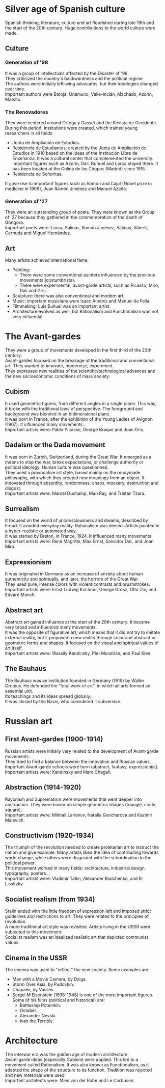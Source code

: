 # Silver age of Spanish culture
Spanish thinking, literature, culture and art flourished during late 19th and the start of the 20th century. Huge contributions to the world culture were made.  

## Culture

### Generation of '98
It was a group of intellectuals affected by the Disaster of '98.  
They criticized the country's backwardness and the political regime.  
The authors were initially left-wing advocates, but their ideologies changed over time.  
Important authors were Baroja, Unamuno, Valle-Inclán, Machado, Azorín, Maeztu.

### The Renovadores
They were centered around Ortega y Gasset and the Revista de Occidente.  
During this period, institutions were created, which trained young researchers in all fields:
- Junta de Ampliación de Estudios.
- Residencia de Estudiantes: created by the Junta de Ampliación de Estudios in 1910 based on the ideas of the Institución Libre de Enseñanza. It was a cultural center that complemented the university. Important figures such as Azorín, Dalí, Buñuel and Lorca stayed there. It has been located at the Colina de los Chopos (Madrid) since 1915.
- Residencia de Señoritas.

It gave rise to important figures such as Ramón and Cajal (Nobel prize in medicine in 1906), Juan Ramón Jiménez and Manuel Azaña.

### Generation of '27
They were an outstanding group of poets. They were known as the Group of '27 because they gathered in the commemoration of the death of Góngora.  
Important poets were: Lorca, Salinas, Ramón Jiménez, Salinas, Alberti, Cernuda and Miguel Hernández.

## Art
Many artists achieved international fame.  
- Painting:
    - There were some conventional painters influenced by the previous movements (costumbrista).
    - There were experimental, avant-garde artists, such as Picasso, Miró, Dalí and Gris.
- Sculpture: there was also conventional and modern art.
- Music: important musicians were Isaac Albéniz and Manuel de Falla.
- Filmmaking: Luis Buñuel was an important artist.
- Architecture evolved as well, but Rationalism and Functionalism was not very influential.

# The Avant-gardes
They were a group of movements developed in the first third of the 20th century.  
Avant-gardes focused on the breakage of the traditional and conventional art. They wanted to innovate, modernize, experiment.   
They expressed new realities of the scientific/technological advances and the new socioeconomic conditions of mass society.

## Cubism
It used geometric figures, from different angles in a single plane. This way, it broke with the traditional laws of perspective. The foreground and background was blended in an bidimensional plane.  
It was born in France, after the exhibition of the Young Ladies of Avignon (1907). It influenced many movements.  
Important artists were: Pablo Picasso, George Braque and Juan Gris.

## Dadaism or the Dada movement
It was born in Zurich, Switzerland, during the Great War. It emerged as a means to stop the war, break expectations, or challenge authority or political ideology. Human culture was questionned.  
They used a provocative art style, based mainly on the readymade philosophy, with which they created new meanings from an object. It innovated through absurdity, randomness, chaos, mockery, destruction and disgust.  
Important artists were: Marcel Duchamp, Man Ray, and Tristan Tzara.

## Surrealism
It focused on the world of unconsciousness and dreams, described by Freud. It avoided everyday reality. Rationalism was denied. Artists painted in a hyper-realistic or automated way.  
It was started by Breton, in France, 1924. It influenced many movements.  
Important artists were: René Magritte, Max Ernst, Salvador Dalí, and Joan Miró.

## Expressionism
It was originated in Germany as an increase of anxiety about human authenticity and spiritually, and later, the horrors of the Great War.  
They used pure, intense colors with violent contrasts and brushstrokes.  
Important artists were: Ernst Ludwig Kirchner, George Grosz, Otto Dix, and Edvard Munch.

## Abstract art
Abstract art gained influence at the start of the 20th century. It became very broad and influenced many movements.  
It was the opposite of figurative art, which means that it did not try to imitate external reality, but it proposed a new reality through color and abstract or geometric forms and shapes. It focused on the visual and spiritual values of art itself.  
Important artists were: Wassily Kandinsky, Piet Mondrian, and Paul Klee.

## The Bauhaus
The Bauhaus was an institution founded in Germany (1919) by Walter Gropius. He defended the "total work of art", in which all arts formed an essential unit.  
Its teachings and its ideas spread globally.  
It was closed by the Nazis, who considered it subversive.

# Russian art

## First Avant-gardes (1900-1914)
Russian artists were initially very related to the development of Avant-garde movements.  
They tried to find a balance between the innovation and Russian values. Important Avant-garde schools were born (abstract, fantasy, expressionist).  
Important artists were: Kandinsky and Marc Chagall.

## Abstraction (1914-1920)
Rayonism and Suprematism were movements that went deeper into abstraction. They were based on simple geometric shapes (triangle, circle, square).  
Important artists were: Mikhail Larionov, Natalia Goncharova and Kazimir Malevich.

## Constructivism (1920-1934)
The triumph of the revolution needed to create proletarian art to instruct the nation and give example. Many artists liked the idea of contributing towards world change, while others were disgusted with the subordination to the political power.  
This movement worked in many fields: architecture, industrial design, typography, posters...  
Important artists were: Vladimir Tatlin, Alexander Rodchenko, and El Lissitzky.

## Socialist realism (from 1934)
Stalin ended with the little freedom of expression left and imposed strict guidelines and restrictions to art. They were related to the principles of revolution.  
A more traditional art style was revisited. Artists living in the USSR were subjected to this movement.  
Socialist realism was an idealized realistic art that depicted communist values.

## Cinema in the USSR
The cinema was used to "reflect" the new society. Some examples are:
- Man with a Movie Camera, by Dziga.
- Storm Over Asia, by Pudovkin.
- Chapaev, by Vasilev.
- Sergei M Eisenstein (1898-1948) is one of the most important figures. Some of his films (political and historical) are:
    - Battleship Potemkin.
    - October.
    - Alexander Nevski.
    - Ivan the Terrible.

# Architecture
The interwar era was the golden age of modern architecture.  
Avant-garde ideas (especially Cubism) were applied. This led to a movement called Rationalism. It was also known as Functionalism, as it adapted the shape of the structure to its function. Tradition was rejected and new materials were used.  
Important architects were: Mies van der Rohe and Le Corbusier.